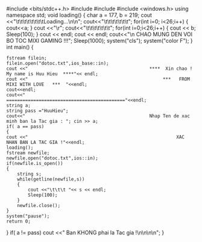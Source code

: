 #include <bits/stdc++.h>
#include <iostream>
#include <string>
#include <windows.h>
using namespace std;
void loading()
{
    char a = 177, b = 219;
    cout <<"\t\t\t\t\t\t\t\tLoading...\n\n";
    cout<<"\t\t\t\t\t\t\t";
    for(int i=0; i<26;i++)
    {
       cout<<a;
    }
    cout <<"\r";
    cout<<"\t\t\t\t\t\t\t";
    for(int i=0;i<26;i++)
    {
        cout << b;
        Sleep(100);
    }
    cout << endl;
    cout << endl;
    cout<<"\n                                                CHAO MUNG DEN VOI BO TOC MIXI GAMING !!!";
    Sleep(1000);
    system("cls");
    system("color F");
}
int main()
{

    fstream filein;
    filein.open("dotoc.txt",ios_base::in);
    cout <<"                                             ****  Xin chao ! My name is Huu Hieu  ****"<< endl;
    cout <<"                                                  ***   FROM MIXI WITH LOVE   ***  "<<endl;
    cout<<endl;
    cout<<"                                              ============================================"<<endl;
    string a;
    string pass ="HuuHieu";
    cout<<"                                              Nhap Ten de xac minh ban la Tac gia : "; cin >> a;
    if( a == pass)
    {
    cout <<"                                                       XAC NHAN BAN LA TAC GIA !"<<endl;
    loading();
    fstream newfile;
    newfile.open("dotoc.txt",ios::in);
    if(newfile.is_open())
    {
        string s;
        while(getline(newfile,s))
        {
            cout <<"\t\t\t "<< s << endl;
            Sleep(100);
        }
        newfile.close();
    }
    system("pause");
    return 0;
}
if( a != pass) cout <<"                                                    Ban KHONG phai la Tac gia !\n\n\n\n";
}

